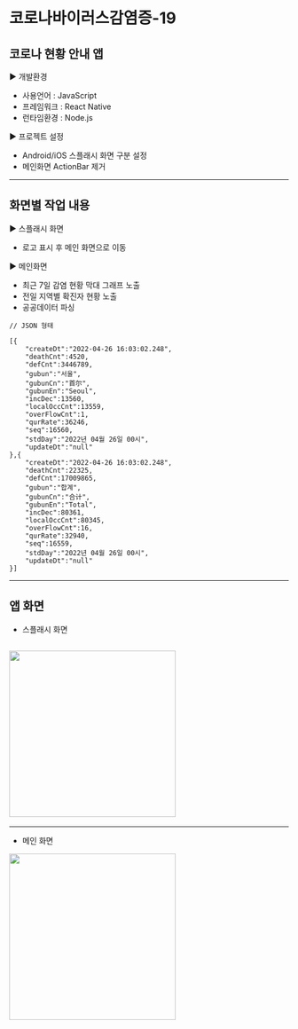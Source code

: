 # 코로나바이러스감염증-19

## 코로나 현황 안내 앱

► 개발환경

- 사용언어 : JavaScript
- 프레임워크 : React Native
- 런타임환경 : Node.js

► 프로젝트 설정

- Android/iOS 스플래시 화면 구분 설정
- 메인화면 ActionBar 제거

---

## 화면별 작업 내용

► 스플래시 화면

- 로고 표시 후 메인 화면으로 이동

► 메인화면

- 최근 7일 감염 현황 막대 그래프 노출
- 전일 지역별 확진자 현황 노출
- 공공데이터 파싱

```
// JSON 형태

[{
    "createDt":"2022-04-26 16:03:02.248",
    "deathCnt":4520,
    "defCnt":3446789,
    "gubun":"서울",
    "gubunCn":"首尔",
    "gubunEn":"Seoul",
    "incDec":13560,
    "localOccCnt":13559,
    "overFlowCnt":1,
    "qurRate":36246,
    "seq":16560,
    "stdDay":"2022년 04월 26일 00시",
    "updateDt":"null"
},{
    "createDt":"2022-04-26 16:03:02.248",
    "deathCnt":22325,
    "defCnt":17009865,
    "gubun":"합계",
    "gubunCn":"合计",
    "gubunEn":"Total",
    "incDec":80361,
    "localOccCnt":80345,
    "overFlowCnt":16,
    "qurRate":32940,
    "seq":16559,
    "stdDay":"2022년 04월 26일 00시",
    "updateDt":"null"
}]
```

---

## 앱 화면

- 스플래시 화면

## <img src="https://user-images.githubusercontent.com/48816223/166238075-25aa5f0b-e7fb-4493-b8e9-7e021d80d2d2.png" width="300"/>

---

- 메인 화면

<img src="https://user-images.githubusercontent.com/48816223/166238312-45d6c96a-4b92-4b0f-ab9e-922df7679ca8.jpeg" width="300"/>
